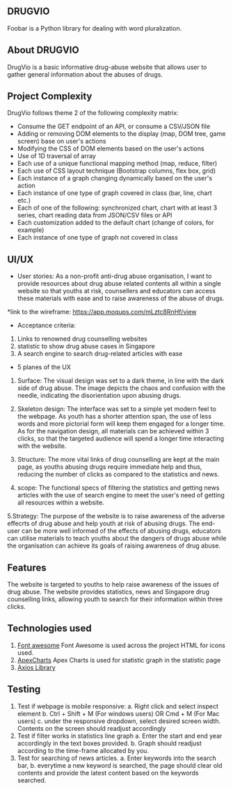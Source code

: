 ## DRUGVIO

Foobar is a Python library for dealing with word pluralization.

## About DRUGVIO

DrugVio is a basic informative drug-abuse website that allows user to gather general information about the abuses of drugs. 

## Project Complexity

DrugVio follows theme 2 of the following complexity matrix:

* Consume the GET endpoint of an API, or consume a CSV/JSON file
* Adding or removing DOM elements to the display (map, DOM tree, game screen) base on user's actions
* Modifying the CSS of DOM elements based on the user's actions 
* Use of 1D traversal of array 
* Each use of a unique functional mapping method (map, reduce, filter)
* Each use of CSS layout technique (Bootstrap columns, flex box, grid) 
* Each instance of a graph changing dynamically based on the user's action 
* Each instance of one type of graph covered in class (bar, line, chart etc.) 
* Each of one of the following: synchronized chart, chart with at least 3 series, chart reading data from JSON/CSV files or API 
* Each customization added to the default chart (change of colors, for example) 
* Each instance of one type of graph not covered in class


## UI/UX
* User stories:
As a non-profit anti-drug abuse organisation, I want to provide resources about drug abuse related contents all within a single website so that youths at risk, counsellers and educators can access these materials with ease and to raise awareness of the abuse of drugs.

*link to the wireframe: https://app.moqups.com/mLztc8RnHf/view

* Acceptance criteria:
1. Links to renowned drug counselling websites
2. statistic to show drug abuse cases in Singapore
3. A search engine to search drug-related articles with ease


* 5 planes of the UX
1. Surface: The visual design was set to a dark theme, in line with the dark side of drug abuse. The image depicts the chaos and confusion with the needle, indicating the disorientation upon abusing drugs.

2. Skeleton design: The interface was set to a simple yet modern feel to the webpage. As youth has a shorter attention span, the use of less words and more pictorial form will keep them engaged for a longer time. As for the navigation design, all materials can be achieved within 3 clicks, so that the targeted audience will spend a longer time interacting with the website.

3. Structure: The more vital links of drug counselling are kept at the main page, as youths abusing drugs require immediate help and thus, reducing the number of clicks as compared to the statistics and news. 

4. scope: The functional specs of filtering the statistics and getting news articles with the use of search engine to meet the user's need of getting all resources within a website.

5.Strategy: The purpose of the website is to raise awareness of the adverse effecrts of drug abuse and help youth at risk of abusing drugs. The end-user can be more well informed of the effects of abusing drugs, educators can utilise materials to teach youths about the dangers of drugs abuse while the organisation can achieve its goals of raising awareness of drug abuse.

## Features
The website is targeted to youths to help raise awareness of the issues of drug abuse. The website provides statistics, news and Singapore drug counselling links, allowing youth to search for their information within three clicks.

## Technologies used
1. [Font awesome](https://fontawesome.com/ "Font Awesome")
   Font Awesome is used across the project HTML for icons used.
2. [ApexCharts](https://apexcharts.com/ "Apex Charts")
   Apex Charts is used for statistic graph in the statistic page
3. [Axios Library](https://cdnjs.cloudflare.com/ajax/libs/axios/0.19.2/axios.min.js "Axios Library")

## Testing
1. Test if webpage is mobile responsive: 
    a. Right click and select inspect element
    b. Ctrl + Shift + M (For windows users) OR Cmd + M (For Mac users)
    c. under the responsive dropdown, select desired screen width. Contents on the screen should readjust accordingly
2. Test if filter works in statistics line graph
    a. Enter the start and end year accordingly in the text boxes provided.
    b. Graph should readjust according to the time-frame allocated by you.
3. Test for searching of news articles.
    a. Enter keywords into the search bar,
    b. everytime a new keyword is searched, the page should clear old contents and provide the latest content based on the keywords searched.
